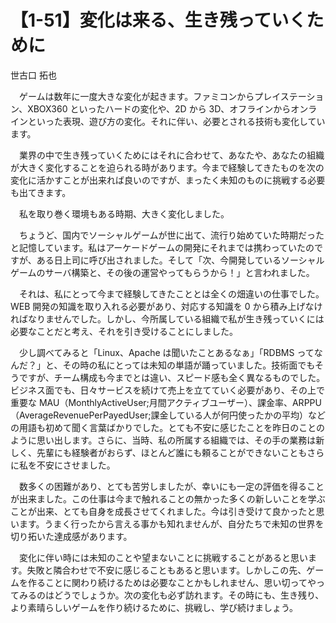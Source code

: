 # 【1-51】変化は来る、生き残っていくために

<div class="author">世古口 拓也</div>

　ゲームは数年に一度大きな変化が起きます。ファミコンからプレイステーション、XBOX360 といったハードの変化や、2D から 3D、オフラインからオンラインといった表現、遊び方の変化。それに伴い、必要とされる技術も変化しています。

　業界の中で生き残っていくためにはそれに合わせて、あなたや、あなたの組織が大きく変化することを迫られる時があります。今まで経験してきたものを次の変化に活かすことが出来れば良いのですが、まったく未知のものに挑戦する必要も出てきます。

　私を取り巻く環境もある時期、大きく変化しました。

　ちょうど、国内でソーシャルゲームが世に出て、流行り始めていた時期だったと記憶しています。私はアーケードゲームの開発にそれまでは携わっていたのですが、ある日上司に呼び出されました。そして「次、今開発しているソーシャルゲームのサーバ構築と、その後の運営やってもらうから！」と言われました。

　それは、私にとって今まで経験してきたこととは全くの畑違いの仕事でした。WEB 開発の知識を取り入れる必要があり、対応する知識を 0 から積み上げなければなりませんでした。しかし、今所属している組織で私が生き残っていくには必要なことだと考え、それを引き受けることにしました。

　少し調べてみると「Linux、Apache は聞いたことあるなぁ」「RDBMS ってなんだ？」と、その時の私にとっては未知の単語が踊っていました。技術面でもそうですが、チーム構成も今までとは違い、スピード感も全く異なるものでした。ビジネス面でも、日々サービスを続けて売上を立てていく必要があり、その上で重要な MAU（MonthlyActiveUser;月間アクティブユーザー）、課金率、ARPPU（AverageRevenuePerPayedUser;課金している人が何円使ったかの平均）などの用語も初めて聞く言葉ばかりでした。とても不安に感じたことを昨日のことのように思い出します。さらに、当時、私の所属する組織では、その手の業務は新しく、先輩にも経験者がおらず、ほとんど誰にも頼ることができないこともさらに私を不安にさせました。

　数多くの困難があり、とても苦労しましたが、幸いにも一定の評価を得ることが出来ました。この仕事は今まで触れることの無かった多くの新しいことを学ぶことが出来、とても自身を成長させてくれました。今は引き受けて良かったと思います。うまく行ったから言える事かも知れませんが、自分たちで未知の世界を切り拓いた達成感があります。

　変化に伴い時には未知のことや望まないことに挑戦することがあると思います。失敗と隣合わせで不安に感じることもあると思います。しかしこの先、ゲームを作ることに関わり続けるためは必要なことかもしれません、思い切ってやってみるのはどうでしょうか。次の変化も必ず訪れます。その時にも、生き残り、より素晴らしいゲームを作り続けるために、挑戦し、学び続けましょう。
